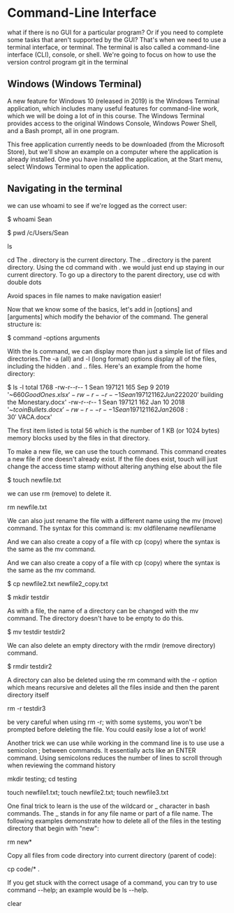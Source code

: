 # Command-Line Interface

what if there is no GUI for a particular program? Or if you need to complete some tasks that aren't supported by the GUI? That's when we need to use a terminal interface, or terminal. The terminal is also called a command-line interface (CLI), console, or shell. We're going to focus on how to use the version control program git in the terminal

## Windows (Windows Terminal)

A new feature for Windows 10 (released in 2019) is the Windows Terminal application, which includes many useful features for command-line work, which we will be doing a lot of in this course. The Windows Terminal provides access to the original Windows Console, Windows Power Shell, and a Bash prompt, all in one program.

This free application currently needs to be downloaded (from the Microsoft Store), but we'll show an example on a computer where the application is already installed. One you have installed the application, at the Start menu, select Windows Terminal to open the application.

## Navigating in the terminal

we can use whoami to see if we're logged as the correct user:

$ whoami
Sean

$ pwd
/c/Users/Sean

ls

cd
The . directory is the current directory. The .. directory is the parent directory. Using the cd command with . we would just end up staying in our current directory. To go up a directory to the parent directory, use cd with double dots

Avoid spaces in file names to make navigation easier!

Now that we know some of the basics, let's add in [options] and [arguments] which modify the behavior of the command. The general structure is:

$ command -options arguments

With the ls command, we can display more than just a simple list of files and directories.The -a (all) and -l (long format) options display all of the files, including the hidden . and .. files. Here's an example from the home directory:

$ ls -l
total 1768
-rw-r--r-- 1 Sean 197121 165 Sep 9 2019 '~$660 Good Ones.xlsx'
-rw-r--r-- 1 Sean 197121     162 Jun 22  2020 '~$building the Monestary.docx'
-rw-r--r-- 1 Sean 197121 162 Jan 10 2018 '~$tcoin Bullets.docx'
-rw-r--r-- 1 Sean 197121     162 Jan 26 08:30 '~$VACA.docx'

The first item listed is total 56 which is the number of 1 KB (or 1024 bytes) memory blocks used by the files in that directory.

To make a new file, we can use the touch command. This command creates a new file if one doesn't already exist. If the file does exist, touch will just change the access time stamp without altering anything else about the file

$ touch newfile.txt

we can use rm (remove) to delete it.

rm newfile.txt

We can also just rename the file with a different name using the mv (move) command. The syntax for this command is: mv oldfilename newfilename

And we can also create a copy of a file with cp (copy) where the syntax is the same as the mv command.

And we can also create a copy of a file with cp (copy) where the syntax is the same as the mv command.

$ cp newfile2.txt newfile2_copy.txt

$ mkdir testdir

As with a file, the name of a directory can be changed with the mv command. The directory doesn't have to be empty to do this.

$ mv testdir testdir2

We can also delete an empty directory with the rmdir (remove directory) command.

$ rmdir testdir2

A directory can also be deleted using the rm command with the -r option which means recursive and deletes all the files inside and then the parent directory itself

rm -r testdir3

be very careful when using rm -r; with some systems, you won't be prompted before deleting the file. You could easily lose a lot of work!

Another trick we can use while working in the command line is to use use a semicolon ; between commands. It essentially acts like an ENTER command. Using semicolons reduces the number of lines to scroll through when reviewing the command history

mkdir testing; cd testing

touch newfile1.txt; touch newfile2.txt; touch newfile3.txt

One final trick to learn is the use of the wildcard or _ character in bash commands. The _ stands in for any file name or part of a file name. The following examples demonstrate how to delete all of the files in the testing directory that begin with "new":

rm new\*

Copy all files from code directory into current directory (parent of code):

cp code/\* .

If you get stuck with the correct usage of a command, you can try to use command --help; an example would be ls --help.

clear
